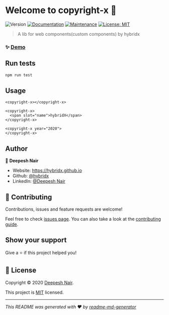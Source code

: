 # Welcome to copyright-x 👋
![Version](https://img.shields.io/badge/version-1.0.0-blue.svg?cacheSeconds=2592000)
[![Documentation](https://img.shields.io/badge/documentation-yes-brightgreen.svg)](https://github.com/hybridx/webcomponents#readme)
[![Maintenance](https://img.shields.io/badge/Maintained%3F-yes-green.svg)](https://github.com/hybridx/webcomponents/graphs/commit-activity)
[![License: MIT](https://img.shields.io/github/license/hybridx/webcomponents-x)](https://github.com/hybridx/webcomponents/blob/master/LICENSE)

> A lib for web components(custom components) by hybridx

### ✨ [Demo](https://hybridx.github.io/webcomponents)

## Run tests

```sh
npm run test
```
## Usage
```
<copyright-x></copyright-x>

<copyright-x>
  <span slot="name">hybridX</span>
</copyright-x>

<copyright-x year="2020">
</copyright-x>
```

## Author

👤 **Deepesh Nair**

* Website: https://hybridx.github.io
* Github: [@hybridx](https://github.com/hybridx)
* LinkedIn: [@Deepesh Nair](https://linkedin.com/in/hybridx)

## 🤝 Contributing

Contributions, issues and feature requests are welcome!

Feel free to check [issues page](https://github.com/hybridx/webcomponents/issues). You can also take a look at the [contributing guide](https://github.com/hybridx/webcomponents/blob/master/CONTRIBUTING.md).

## Show your support

Give a ⭐️ if this project helped you!


## 📝 License

Copyright © 2020 [Deepesh Nair](https://github.com/hybridx).

This project is [MIT](https://github.com/hybridx/webcomponents/blob/master/LICENSE) licensed.

***
_This README was generated with ❤️ by [readme-md-generator](https://github.com/kefranabg/readme-md-generator)_

